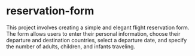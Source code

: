 # reservation-form
This project involves creating a simple and elegant flight reservation form. The form allows users to enter their personal information, choose their departure and destination countries, select a departure date, and specify the number of adults, children, and infants traveling.


